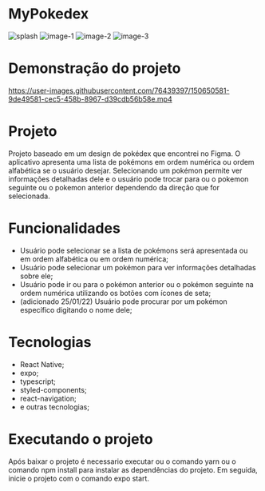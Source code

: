 # MyPokedex

![splash](https://user-images.githubusercontent.com/76439397/150650570-0b49add7-2619-4a0c-8df0-2530c395890c.jpg)
![image-1](https://user-images.githubusercontent.com/76439397/150650571-9d499920-6df6-46ee-8af8-9ee2c5e553fc.jpg)
![image-2](https://user-images.githubusercontent.com/76439397/150650572-4a9145f4-1ca1-445d-b0d6-6013b7a33012.jpg)
![image-3](https://user-images.githubusercontent.com/76439397/150650577-3e22f185-2ff0-41fd-a042-47e1527b3ba9.jpg)

# Demonstração do projeto

https://user-images.githubusercontent.com/76439397/150650581-9de49581-cec5-458b-8967-d39cdb56b58e.mp4

# Projeto

Projeto baseado em um design de pokédex que encontrei no Figma. O aplicativo apresenta uma lista de pokémons em ordem numérica ou ordem alfabética se o usuário desejar. Selecionando um pokémon permite ver informações detalhadas dele e o usuário pode trocar para ou o pokemon seguinte ou o pokemon anterior dependendo da direção que for selecionada.

# Funcionalidades

- Usuário pode selecionar se a lista de pokémons será apresentada ou em ordem alfabética ou em ordem numérica;
- Usuário pode selecionar um pokémon para ver informações detalhadas sobre ele;
- Usuário pode ir ou para o pokémon anterior ou o pokémon seguinte na ordem numérica utilizando os botões com ícones de seta;
- (adicionado 25/01/22) Usuário pode procurar por um pokémon específico digitando o nome dele;

# Tecnologias

- React Native;
- expo;
- typescript;
- styled-components;
- react-navigation;
- e outras tecnologias;

# Executando o projeto

Após baixar o projeto é necessario executar ou o comando yarn ou o comando npm install para instalar as dependências do projeto. Em seguida, inicie o projeto com o comando expo start.
